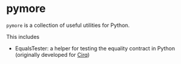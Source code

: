 # pymore

`pymore` is a collection of useful utilities for Python.

This includes 

* EqualsTester: a helper for testing the equality contract in Python (originally developed 
for [Cirq](https://github.com/quantumlib/cirq))